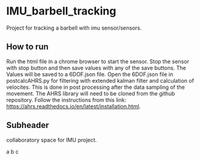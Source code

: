 # IMU_barbell_tracking
Project for tracking a barbell with imu sensor/sensors.

## How to run

Run the html file in a chrome browser to start the sensor. Stop the sensor with stop button and then save values with any of the save buttons. The Values will be saved to a 6DOF.json file. Open the 6DOF.json file in postcalcAHRS.py for filtering with extended kalman filter and calculation of velocites. This is done in post processing after the data sampling of the movement. The AHRS library will need to be cloned from the github repository. Follow the instructions from this link: https://ahrs.readthedocs.io/en/latest/installation.html. 

## Subheader

collaboratory space for IMU project.

a
b
c
